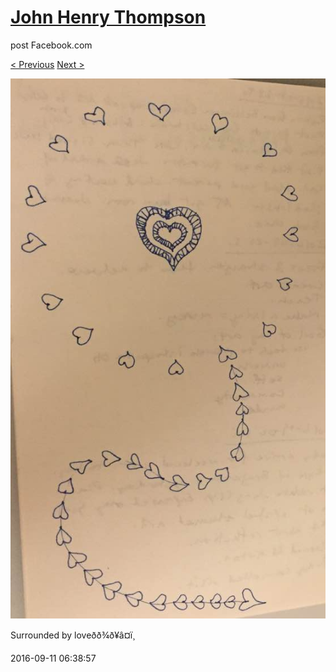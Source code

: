 # [John Henry Thompson](../README.md)
post Facebook.com

[< Previous](2016-09-11-4.md) [Next >](2016-09-03-1.md)

[![](../media/2016-09-11/Timeline-Photos-Surrounded-by-love.jpg)](../README.md)

Surrounded by loveðð¾ð¥â¤ï¸

2016-09-11 06:38:57